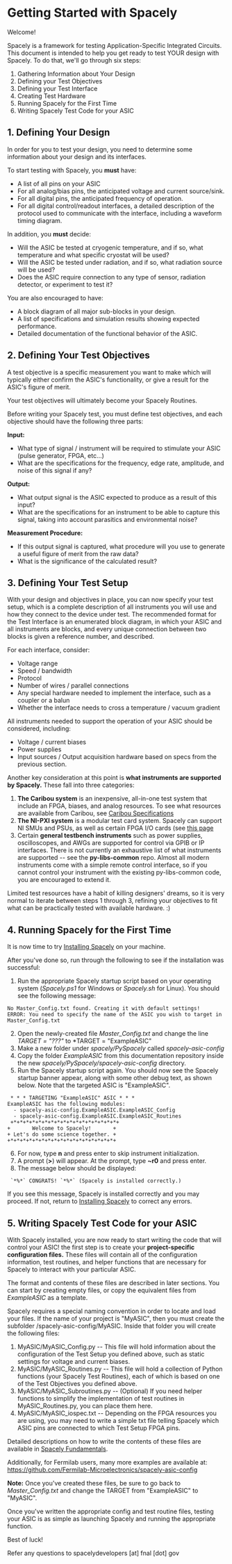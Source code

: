 # Getting Started with Spacely 

Welcome!

Spacely is a framework for testing Application-Specific Integrated Circuits. This document is intended to help you get ready to test YOUR design with Spacely. To do that, we'll go through six steps:

1. Gathering Information about Your Design
2. Defining your Test Objectives
3. Defining your Test Interface 
4. Creating Test Hardware
5. Running Spacely for the First Time
6. Writing Spacely Test Code for your ASIC


## 1. Defining Your Design

In order for you to test your design, you need to determine some information about your design and its interfaces. 

To start testing with Spacely, you **must** have:
- A list of all pins on your ASIC
- For all analog/bias pins, the anticipated voltage and current source/sink.
- For all digital pins, the anticipated frequency of operation.
- For all digital control/readout interfaces, a detailed description of the protocol used to communicate with the interface, including a waveform timing diagram.

In addition, you **must** decide:
- Will the ASIC be tested at cryogenic temperature, and if so, what temperature and what specific cryostat will be used?
- Will the ASIC be tested under radiation, and if so, what radiation source will be used?
- Does the ASIC require connection to any type of sensor, radiation detector, or experiment to test it?

You are also encouraged to have: 
- A block diagram of all major sub-blocks in your design.
- A list of specifications and simulation results showing expected performance.
- Detailed documentation of the functional behavior of the ASIC.


## 2. Defining Your Test Objectives

A test objective is a specific measurement you want to make which will typically either confirm the ASIC's functionality, or give a result for the ASIC's figure of merit. 

Your test objectives will ultimately become your Spacely Routines.

Before writing your Spacely test, you must define test objectives, and each objective should have the following three parts:

**Input:**
- What type of signal / instrument will be required to stimulate your ASIC (pulse generator, FPGA, etc...)
- What are the specifications for the frequency, edge rate, amplitude, and noise of this signal if any?

**Output:**
- What output signal is the ASIC expected to produce as a result of this input?
- What are the specifications for an instrument to be able to capture this signal, taking into account parasitics and environmental noise?

**Measurement Procedure:**
- If this output signal is captured, what procedure will you use to generate a useful figure of merit from the raw data?
- What is the significance of the calculated result?

## 3. Defining Your Test Setup

With your design and objectives in place, you can now specify your test setup, which is a complete description of all instruments you will use and how they connect to the device under test. The recommended format for the Test Interface is an enumerated block diagram, in which your ASIC and all instruments are blocks, and every unique connection between two blocks is given a reference number, and described. 

For each interface, consider:
- Voltage range
- Speed / bandwidth
- Protocol
- Number of wires / parallel connections
- Any special hardware needed to implement the interface, such as a coupler or a balun
- Whether the interface needs to cross a temperature / vacuum gradient

All instruments needed to support the operation of your ASIC should be considered, including:
- Voltage / current biases
- Power supplies
- Input sources / Output acquisition hardware based on specs from the previous section.

Another key consideration at this point is **what instruments are supported by Spacely.** These fall into three categories:
1. **The Caribou system** is an inexpensive, all-in-one test system that include an FPGA, biases, and analog resources. To see what resources are available from Caribou, see [Caribou Specifications](</spacely-caribou/CaR Board Specifications.md>)
2. **The NI-PXI system** is a modular test card system. Spacely can support NI SMUs and PSUs, as well as certain FPGA I/O cards (see [this page](</special-topics/NI-PXI Glue Firmware.md>)
3. Certain **general testbench instruments** such as power supplies, oscilloscopes, and AWGs are supported for control via GPIB or IP interfaces. There is not currently an exhaustive list of what instruments are supported -- see the **py-libs-common** repo. Almost all modern instruments come with a simple remote control interface, so if you cannot control your instrument with the existing py-libs-common code, you are encouraged to extend it.

Limited test resources have a habit of killing designers' dreams, so it is very normal to iterate between steps 1 through 3, refining your objectives to fit what can be practically tested with available hardware. :)

## 4. Running Spacely for the First Time

It is now time to try [Installing Spacely](</fundamentals/Installing Spacely.md>) on your machine. 

After you've done so, run through the following to see if the installation was successful:

1. Run the appropriate Spacely startup script based on your operating system (*Spacely.ps1* for Windows or *Spacely.sh* for Linux). You should see the following message:

```
No Master_Config.txt found. Creating it with default settings!
ERROR: You need to specify the name of the ASIC you wish to target in Master_Config.txt
```

2. Open the newly-created file *Master_Config.txt* and change the line *TARGET = "???"* to *TARGET = "ExampleASIC"
3. Make a new folder under *spacely/PySpacely* called *spacely-asic-config*
4. Copy the folder *ExampleASIC* from this documentation repository inside the new *spacely/PySpacely/spacely-asic-config* directory.
5. Run the Spacely startup script again. You should now see the Spacely startup banner appear, along with some other debug text, as shown below. Note that the targeted ASIC is "ExampleASIC". 

```
 * * * TARGETING "ExampleASIC" ASIC * * *
ExampleASIC has the following modules:
  - spacely-asic-config.ExampleASIC.ExampleASIC_Config
  - spacely-asic-config.ExampleASIC.ExampleASIC_Routines
 +*+*+*+*+*+*+*+*+*+*+*+*+*+*+*+*+*+
+       Welcome to Spacely!       +
+ Let's do some science together. +
+*+*+*+*+*+*+*+*+*+*+*+*+*+*+*+*+*+
```

6. For now, type **n** and press enter to skip instrument initialization. 
7. A prompt (**>**) will appear. At the prompt, type **~r0** and press enter. 
8. The message below should be displayed:

```
 `*%*` CONGRATS! `*%*` (Spacely is installed correctly.) 
```

If you see this message, Spacely is installed correctly and you may proceed. If not, return to [Installing Spacely](</fundamentals/Installing Spacely.md>) to correct any errors. 

## 5. Writing Spacely Test Code for your ASIC

With Spacely installed, you are now ready to start writing the code that will control your ASIC! the first step is to create your **project-specific configuration files.** These files will contain all of the configuration information, test routines, and helper functions that are necessary for Spacely to interact with your particular ASIC. 

The format and contents of these files are described in later sections. You can start by creating empty files, or copy the equivalent files from  *ExampleASIC* as a template. 

Spacely requires a special naming convention in order to locate and load your files. If the name of your project is "MyASIC", then you must create the subfolder /spacely-asic-config/MyASIC. Inside that folder you will create the following files:

1. MyASIC/MyASIC_Config.py -- This file will hold information about the configuration of the Test Setup you defined above, such as static settings for voltage and current biases. 
2. MyASIC/MyASIC_Routines.py -- This file will hold a collection of Python functions (your Spacely Test Routines), each of which is based on one of the Test Objectives you defined above.
3. MyASIC/MyASIC_Subroutines.py -- (Optional) If you need helper functions to simplify the implementation of test routines in MyASIC_Routines.py, you can place them here.
4. MyASIC/MyASIC_iospec.txt -- Depending on the FPGA resources you are using, you may need to write a simple txt file telling Spacely which ASIC pins are connected to which Test Setup FPGA pins.

Detailed descriptions on how to write the contents of these files are available in [Spacely Fundamentals](</fundamentals/README.md>).

Additionally, for Fermilab users, many more examples are available at: https://github.com/Fermilab-Microelectronics/spacely-asic-config

**Note:** Once you've created these files, be sure to go back to *Master_Config.txt* and change the TARGET from "ExampleASIC" to "MyASIC". 

Once you've written the appropriate config and test routine files, testing your ASIC is as simple as launching Spacely and running the appropriate function.

Best of luck!

Refer any questions to spacelydevelopers [at] fnal [dot] gov